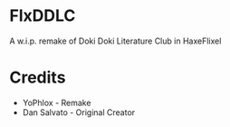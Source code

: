 # FlxDDLC

A w.i.p. remake of Doki Doki Literature Club in HaxeFlixel

# Credits

* YoPhlox - Remake
* Dan Salvato - Original Creator
